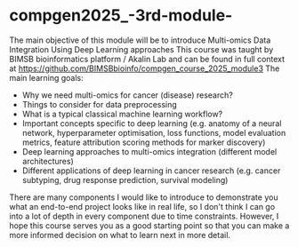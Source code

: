 # compgen2025_-3rd-module-
The main objective of this module will be to introduce Multi-omics Data Integration Using Deep Learning approaches
This course was taught by BIMSB bioinformatics platform / Akalin Lab and can be found in full context at https://github.com/BIMSBbioinfo/compgen_course_2025_module3
The main learning goals:
- Why we need multi-omics for cancer (disease) research?
- Things to consider for data preprocessing
- What is a typical classical machine learning workflow? 
- Important concepts specific to deep learning (e.g. anatomy of a neural network, hyperparameter optimisation, loss functions, model evaluation metrics, feature attribution scoring methods for marker discovery)
- Deep learning approaches to multi-omics integration (different model architectures)
- Different applications of deep learning in cancer research (e.g. cancer subtyping, drug response prediction, survival modeling) 

There are many components I would like to introduce to demonstrate you what an end-to-end project looks like in real life, so I don't think I can go into a lot of depth in every component due to time constraints. However, I hope this course serves you as a good starting point so that you can make a more informed decision on what to learn next in more detail. 
